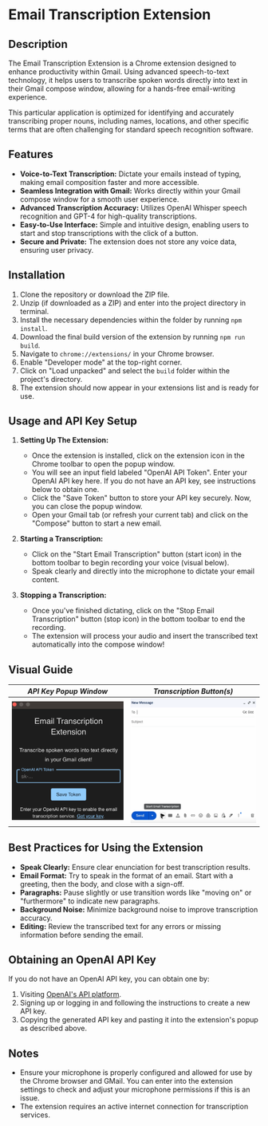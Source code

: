 # Email Transcription Extension

## Description
The Email Transcription Extension is a Chrome extension designed to enhance productivity within Gmail. Using advanced speech-to-text technology, it helps users to transcribe spoken words directly into text in their Gmail compose window, allowing for a hands-free email-writing experience.

This particular application is optimized for identifying and accurately transcribing proper nouns, including names, locations, and other specific terms that are often challenging for standard speech recognition software.

## Features
- **Voice-to-Text Transcription:** Dictate your emails instead of typing, making email composition faster and more accessible.
- **Seamless Integration with Gmail:** Works directly within your Gmail compose window for a smooth user experience.
- **Advanced Transcription Accuracy:** Utilizes OpenAI Whisper speech recognition and GPT-4 for high-quality transcriptions.
- **Easy-to-Use Interface:** Simple and intuitive design, enabling users to start and stop transcriptions with the click of a button.
- **Secure and Private:** The extension does not store any voice data, ensuring user privacy.

## Installation
1. Clone the repository or download the ZIP file.
2. Unzip (if downloaded as a ZIP) and enter into the project directory in terminal.
3. Install the necessary dependencies within the folder by running `npm install`.
4. Download the final build version of the extension by running `npm run build`.
5. Navigate to `chrome://extensions/` in your Chrome browser.
6. Enable "Developer mode" at the top-right corner.
7. Click on "Load unpacked" and select the  `build` folder within the project's directory.
8. The extension should now appear in your extensions list and is ready for use.

## Usage and API Key Setup
1. **Setting Up The Extension:**
   - Once the extension is installed, click on the extension icon in the Chrome toolbar to open the popup window.
   - You will see an input field labeled "OpenAI API Token". Enter your OpenAI API key here. If you do not have an API key, see instructions below to obtain one.
   - Click the "Save Token" button to store your API key securely. Now, you can close the popup window.
   - Open your Gmail tab (or refresh your current tab) and click on the "Compose" button to start a new email.

2. **Starting a Transcription:**
   - Click on the "Start Email Transcription" button (start icon) in the bottom toolbar to begin recording your voice (visual below).
   - Speak clearly and directly into the microphone to dictate your email content.

3. **Stopping a Transcription:**
   - Once you've finished dictating, click on the "Stop Email Transcription" button (stop icon) in the bottom toolbar to end the recording.
   - The extension will process your audio and insert the transcribed text automatically into the compose window!

## Visual Guide
*API Key Popup Window* | *Transcription Button(s)*
:-------------------------:|:-------------------------:
![API Key Popup Window](public/icons/popup_visual.png) | ![Start and Stop Transcription Buttons](public/icons/icons_visual.png)

## Best Practices for Using the Extension
- **Speak Clearly:** Ensure clear enunciation for best transcription results.
- **Email Format:** Try to speak in the format of an email. Start with a greeting, then the body, and close with a sign-off.
- **Paragraphs:** Pause slightly or use transition words like "moving on" or "furthermore" to indicate new paragraphs.
- **Background Noise:** Minimize background noise to improve transcription accuracy.
- **Editing:** Review the transcribed text for any errors or missing information before sending the email.

## Obtaining an OpenAI API Key
If you do not have an OpenAI API key, you can obtain one by:
1. Visiting [OpenAI's API platform](https://platform.openai.com/account/api-keys).
2. Signing up or logging in and following the instructions to create a new API key.
3. Copying the generated API key and pasting it into the extension's popup as described above.

## Notes
- Ensure your microphone is properly configured and allowed for use by the Chrome browser and GMail. You can enter into the extension settings to check and adjust your microphone permissions if this is an issue.
- The extension requires an active internet connection for transcription services.
